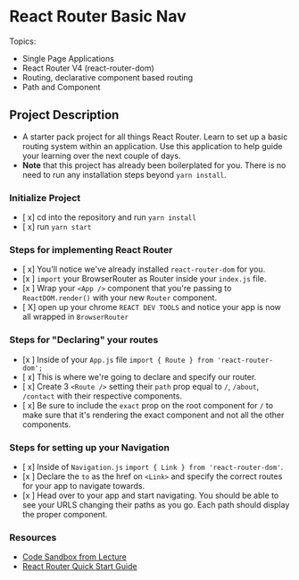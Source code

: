 # React Router Basic Nav

Topics:

* Single Page Applications
* React Router V4 (react-router-dom)
* Routing, declarative component based routing
* Path and Component

## Project Description

* A starter pack project for all things React Router. Learn to set up a basic routing system within an application. Use this application to help guide your learning over the next couple of days.
* **Note** that this project has already been boilerplated for you. There is no need to run any installation steps beyond `yarn install`.

### Initialize Project

- [ x] cd into the repository and run `yarn install`
- [ x] run `yarn start`

### Steps for implementing React Router

- [ x] You'll notice we've already installed `react-router-dom` for you.
- [x ] `import` your BrowserRouter as Router inside your `index.js` file.
- [x ] Wrap your `<App />` component that you're passing to `ReactDOM.render()` with your new `Router` component.
- [ X] open up your chrome `REACT DEV TOOLS` and notice your app is now all wrapped in `BrowserRouter`


### Steps for "Declaring" your routes

- [x ] Inside of your `App.js` file `import { Route } from 'react-router-dom';`
- [ x] This is where we're going to declare and specify our router.
- [ x] Create 3 `<Route />` setting their `path` prop equal to `/`, `/about`, `/contact` with their respective components.
- [ x] Be sure to include the `exact` prop on the root component for `/` to make sure that it's rendering the exact component and not all the other components.

### Steps for setting up your Navigation

- [ x] Inside of `Navigation.js` `import { Link } from 'react-router-dom'`.
- [x ] Declare the `to` as the href on `<Link>` and specify the correct routes for your app to navigate towards.
- [x ] Head over to your app and start navigating. You should be able to see your URLS changing their paths as you go. Each path should display the proper component. 

### Resources

* [Code Sandbox from Lecture](https://codesandbox.io/s/n58oqgwmP)
* [React Router Quick Start Guide](https://reacttraining.com/react-router/web/guides/quick-start)
